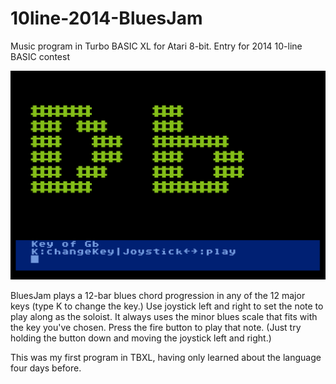 # 10line-2014-BluesJam
Music program in Turbo BASIC XL for Atari 8-bit. Entry for 2014 10-line BASIC contest

![screenshot](bluesjam.png)

BluesJam plays a 12-bar blues chord progression in any of the 12 major keys (type K to change the key.) Use joystick left and right to set the note to play along as the soloist. It always uses the minor blues scale that fits with the key you've chosen. Press the fire button to play that note. (Just try holding the button down and moving the joystick left and right.)
 
This was my first program in TBXL, having only learned about the language four days before.
